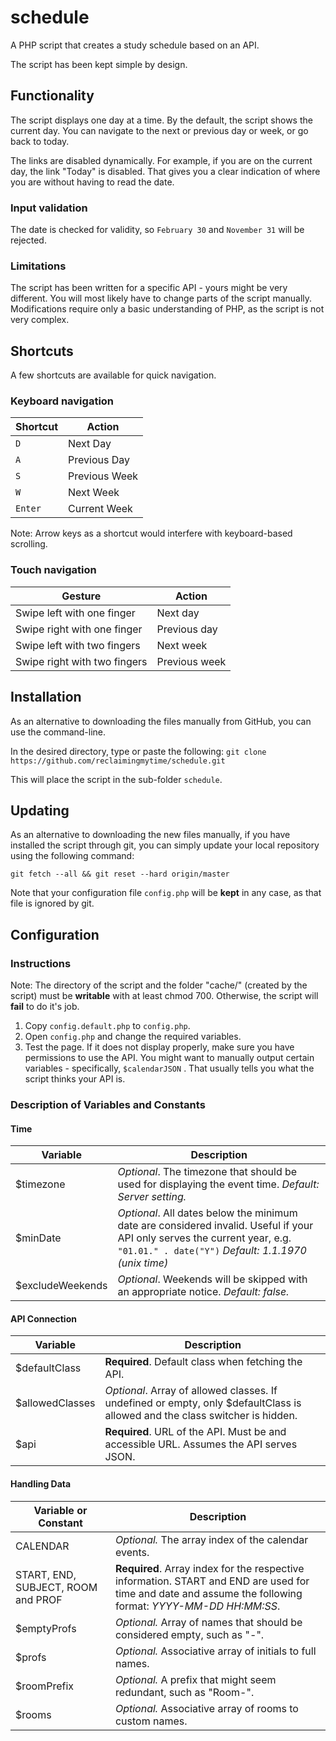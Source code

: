 # schedule
A PHP script that creates a study schedule based on an API.

The script has been kept simple by design.

## Functionality

The script displays one day at a time. By the default, the script shows the current day. You can navigate to the next or previous day or week, or go back to today.

The links are disabled dynamically. For example, if you are on the current day, the link "Today" is disabled. That gives you a clear indication of where you are without having to read the date.

### Input validation

The date is checked for validity, so `February 30` and `November 31` will be rejected.

### Limitations

The script has been written for a specific API - yours might be very different. You will most likely have to change parts of the script manually. Modifications require only a basic understanding of PHP, as the script is not very complex.

## Shortcuts

A few shortcuts are available for quick navigation.

### Keyboard navigation

| Shortcut | Action        |
| -------- | ------------- |
| `D`      | Next Day      |
| `A`      | Previous Day  |
| `S`      | Previous Week |
| `W`      | Next Week     |
| `Enter`  | Current Week  |

Note: Arrow keys as a shortcut would interfere with keyboard-based scrolling.

### Touch navigation

| Gesture                      | Action        |
| ---------------------------- | ------------- |
| Swipe left with one finger   | Next day      |
| Swipe right with one finger  | Previous day  |
| Swipe left with two fingers  | Next week     |
| Swipe right with two fingers | Previous week |

## Installation
As an alternative to downloading the files manually from GitHub, you can use the command-line.

In the desired directory, type or paste the following: `git clone https://github.com/reclaimingmytime/schedule.git`

This will place the script in the sub-folder `schedule`.

## Updating

As an alternative to downloading the new files manually, if you have installed the script through git, you can simply update your local repository using the following command:

`git fetch --all && git reset --hard origin/master`

Note that your configuration file `config.php` will be **kept** in any case, as that file is ignored by git.

## Configuration

### Instructions

Note: The directory of the script and the folder "cache/" (created by the script) must be **writable** with at least chmod 700. Otherwise, the script will **fail** to do it's job.

1. Copy `config.default.php` to `config.php`.
2. Open `config.php` and change the required variables.
3. Test the page. If it does not display properly, make sure you have permissions to use the API. You might want to manually output certain variables - specifically, `$calendarJSON` . That usually tells you what the script thinks your API is.

### Description of Variables and Constants

#### Time
| Variable         | Description                                                  |
| ---------------- | ------------------------------------------------------------ |
| $timezone        | *Optional*. The timezone that should be used for displaying the event time. *Default: Server setting.* |
| $minDate         | *Optional*. All dates below the minimum date are considered invalid. Useful if your API only serves the current year, e.g. `"01.01." . date("Y")` *Default: 1.1.1970 (unix time)* |
| $excludeWeekends | *Optional*. Weekends will be skipped with an appropriate notice. *Default: false.* |
#### API Connection

| Variable        | Description                                                  |
| --------------- | ------------------------------------------------------------ |
| $defaultClass   | **Required**. Default class when fetching the API.           |
| $allowedClasses | *Optional*. Array of allowed classes. If undefined or empty, only $defaultClass is allowed and the class switcher is hidden. |
| $api            | **Required**. URL of the API. Must be and accessible URL. Assumes the API serves JSON. |

#### Handling Data

| Variable or Constant               | Description                                                  |
| ---------------------------------- | ------------------------------------------------------------ |
| CALENDAR                           | *Optional.* The array index of the calendar events.          |
| START, END, SUBJECT, ROOM and PROF | **Required**. Array index for the respective information. START and END are used for time and date and assume the following format: *YYYY-MM-DD HH:MM:SS*. |
| $emptyProfs                        | *Optional.* Array of names that should be considered empty, such as "-". |
| $profs                             | *Optional.* Associative array of initials to full names.     |
| $roomPrefix                        | *Optional.* A prefix that might seem redundant, such as "Room-". |
| $rooms                             | *Optional.* Associative array of rooms to custom names.      |